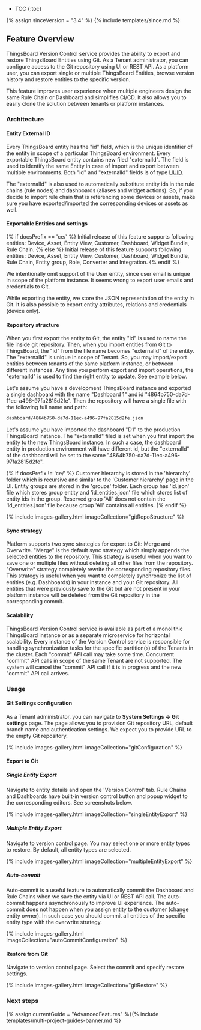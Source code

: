* TOC
{:toc}

{% assign sinceVersion = "3.4" %}
{% include templates/since.md %}

## Feature Overview

ThingsBoard Version Control service provides the ability to export and restore ThingsBoard Entities using Git.
As a Tenant administrator, you can configure access to the Git repository using UI or REST API.
As a platform user, you can export single or multiple ThingsBoard Entities, browse version history and restore entities to the specific version.

This feature improves user experience when multiple engineers design the same Rule Chain or Dashboard and simplifies CI/CD. 
It also allows you to easily clone the solution between tenants or platform instances. 

### Architecture

#### Entity External ID

Every ThingsBoard entity has the "id" field, which is the unique identifier of the entity in scope of a particular ThingsBoard environment.
Every exportable ThingsBoard entity contains new filed "externalId". 
The field is used to identify the same Entity in case of import and export between multiple environments.
Both "id" and "externalId" fields is of type [UUID](https://en.wikipedia.org/wiki/Universally_unique_identifier).

The "externalId" is also used to automatically substitute entity ids in the rule chains (rule nodes) and dashboards (aliases and widget actions).
So, if you decide to import rule chain that is referencing some devices or assets, make sure you have exported/imported the corresponding devices or assets as well.

#### Exportable Entities and settings

{% if docsPrefix == 'ce/' %}
Initial release of this feature supports following entities: Device, Asset, Entity View, Customer, Dashboard, Widget Bundle, Rule Chain.
{% else %}
Initial release of this feature supports following entities: Device, Asset, Entity View, Customer, Dashboard, Widget Bundle, Rule Chain, Entity group, Role, Converter and Integration.
{% endif %}

We intentionally omit support of the User entity, since user email is unique in scope of the platform instance. It seems wrong to export user emails and credentials to Git.

While exporting the entity, we store the JSON representation of the entity in Git. It is also possible to export entity attributes, relations and credentials (device only).

#### Repository structure

When you first export the entity to Git, the entity "id" is used to name the file inside git repository. 
Then, when you import entities from Git to ThingsBoard, the "id" from the file name becomes "externalId" of the entity.
The "externalId" is unique in scope of Tenant. So, you may import/export entities between tenants of the same platform instance, or between different instances.
Any time you perform export and import operations, the "externalId" is used to find the right entity to update.
See example below.

Let's assume you have a development ThingsBoard instance and exported a single dashboard with the name "Dashboard 1" and id "4864b750-da7d-11ec-a496-97fa2815d2fe". 
Then the repository will have a single file with the following full name and path:

```bash
dashboard/4864b750-da7d-11ec-a496-97fa2815d2fe.json
```

Let's assume you have imported the dashboard "D1" to the production ThingsBoard instance. The "externalId" filed is set when you first import the entity to the new ThingsBoard instance. 
In such a case, the dashboard entity in production environment will have different id, but the "externalId" of the dashboard will be set to the same "4864b750-da7d-11ec-a496-97fa2815d2fe".

{% if docsPrefix != 'ce/' %}
Customer hierarchy is stored in the 'hierarchy' folder which is recursive and similar to the 'Customer hierarchy' page in the UI.
Entity groups are stored in the 'groups' folder. Each group has 'id.json' file which stores group entity and 'id_entities.json' file which stores list of entity ids in the group. 
Reserved group 'All' does not contain the 'id_entities.json' file because group 'All' contains all entities.
{% endif %}

{% include images-gallery.html imageCollection="gitRepoStructure" %}


#### Sync strategy

Platform supports two sync strategies for export to Git: Merge and Overwrite. 
"Merge" is the default sync strategy which simply appends the selected entities to the repository. This strategy is useful when you want to save one or multiple files without deleting all other files from the repository.
"Overwrite" strategy completely rewrite the corresponding repository files. This strategy is useful when you want to completely synchronize the list of entities (e.g. Dashboards) in your instance and your Git repository. 
All entities that were previously save to the Git but are not present in your platform instance will be deleted from the Git repository in the corresponding commit.


#### Scalability

ThingsBoard Version Control service is available as part of a monolithic ThingsBoard instance or as a separate microservice for horizontal scalability.
Every instance of the Version Control service is responsible for handling synchronization tasks for the specific partition(s) of the Tenants in the cluster.
Each "commit" API call may take some time. Concurrent "commit" API calls in scope of the same Tenant are not supported. 
The system will cancel the "commit" API call if it is in progress and the new "commit" API call arrives.

### Usage

#### Git Settings configuration

As a Tenant administrator, you can navigate to **System Settings -> Git settings** page. The page allows you to provision Git repository URL, default branch name and authentication settings.
We expect you to provide URL to the empty Git repository.

{% include images-gallery.html imageCollection="gitConfiguration" %}

#### Export to Git

##### Single Entity Export

Navigate to entity details and open the 'Version Control' tab. 
Rule Chains and Dashboards have built-in version control button and popup widget to the corresponding editors.
See screenshots below.

{% include images-gallery.html imageCollection="singleEntityExport" %}

##### Multiple Entity Export

Navigate to version control page. You may select one or more entity types to restore. By default, all entity types are selected.

{% include images-gallery.html imageCollection="multipleEntityExport" %}

##### Auto-commit

Auto-commit is a useful feature to automatically commit the Dashboard and Rule Chains when we save the entity via UI or REST API call. 
The auto-commit happens asynchronously to improve UI experience. 
The auto-commit does not happen when you assign entity to the customer (change entity owner). 
In such case you should commit all entities of the specific entity type with the overwrite strategy.

{% include images-gallery.html imageCollection="autoCommitConfiguration" %}

#### Restore from Git

Navigate to version control page. Select the commit and specify restore settings.

{% include images-gallery.html imageCollection="gitRestore" %}

### Next steps

{% assign currentGuide = "AdvancedFeatures" %}{% include templates/multi-project-guides-banner.md %}
